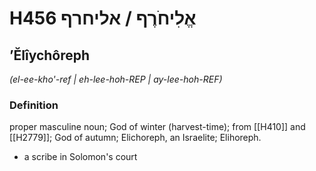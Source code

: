 # H456 אֱלִיחֹרֶף / אליחרף

## ʼĔlîychôreph

_(el-ee-kho'-ref | eh-lee-hoh-REP | ay-lee-hoh-REF)_

### Definition

proper masculine noun; God of winter (harvest-time); from [[H410]] and [[H2779]]; God of autumn; Elichoreph, an Israelite; Elihoreph.

- a scribe in Solomon's court
